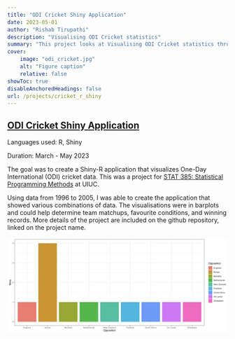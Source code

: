 ```yaml
---
title: "ODI Cricket Shiny Application"
date: 2023-05-01
author: "Rishab Tirupathi"
description: "Visualising ODI Cricket statistics" 
summary: "This project looks at Visualising ODI Cricket statistics through Shiny in R." 
cover:
    image: "odi_cricket.jpg"
    alt: "Figure caption"
    relative: false
showToc: true
disableAnchoredHeadings: false
url: /projects/cricket_r_shiny
---
```

## [ODI Cricket Shiny Application](https://github.com/rishab-t0910/stat385project)
Languages used: R, Shiny

Duration: March - May 2023

The goal was to create a Shiny-R application that visualizes One-Day International (ODI) cricket data. This was a project for [STAT 385: Statistical Programming Methods](https://courses.illinois.edu/schedule/2024/spring/STAT/385) at UIUC. 

Using data from 1996 to 2005, I was able to create the application that showed various combinations of data. The visualisations were in barplots and could help determine team matchups, favourite conditions, and winning records. More details of the project are included on the github repository, linked on the project name. 

<img src="https://github.com/rishab-t0910/website/blob/main/static/india_in_sa_96_05.png" width="800" />
